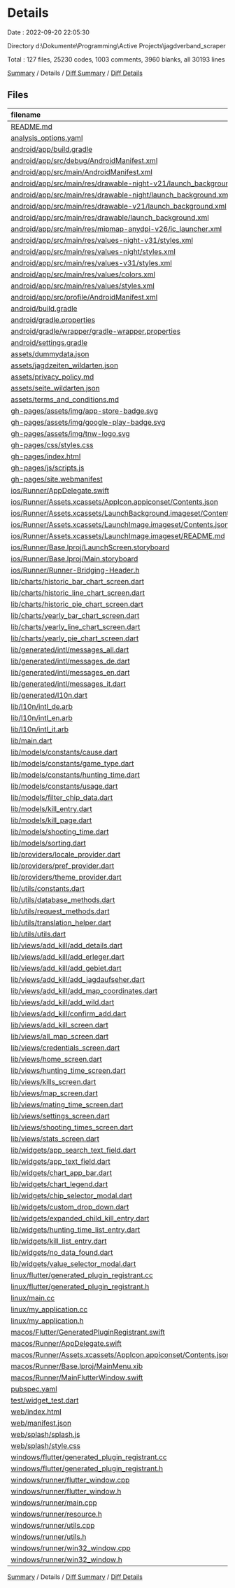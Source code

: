 # Details

Date : 2022-09-20 22:05:30

Directory d:\\Dokumente\\Programming\\Active Projects\\jagdverband_scraper

Total : 127 files,  25230 codes, 1003 comments, 3960 blanks, all 30193 lines

[Summary](results.md) / Details / [Diff Summary](diff.md) / [Diff Details](diff-details.md)

## Files
| filename | language | code | comment | blank | total |
| :--- | :--- | ---: | ---: | ---: | ---: |
| [README.md](/README.md) | Markdown | 20 | 0 | 12 | 32 |
| [analysis_options.yaml](/analysis_options.yaml) | YAML | 3 | 23 | 4 | 30 |
| [android/app/build.gradle](/android/app/build.gradle) | Groovy | 67 | 6 | 15 | 88 |
| [android/app/src/debug/AndroidManifest.xml](/android/app/src/debug/AndroidManifest.xml) | XML | 4 | 4 | 1 | 9 |
| [android/app/src/main/AndroidManifest.xml](/android/app/src/main/AndroidManifest.xml) | XML | 31 | 6 | 3 | 40 |
| [android/app/src/main/res/drawable-night-v21/launch_background.xml](/android/app/src/main/res/drawable-night-v21/launch_background.xml) | XML | 6 | 0 | 1 | 7 |
| [android/app/src/main/res/drawable-night/launch_background.xml](/android/app/src/main/res/drawable-night/launch_background.xml) | XML | 6 | 0 | 1 | 7 |
| [android/app/src/main/res/drawable-v21/launch_background.xml](/android/app/src/main/res/drawable-v21/launch_background.xml) | XML | 6 | 0 | 1 | 7 |
| [android/app/src/main/res/drawable/launch_background.xml](/android/app/src/main/res/drawable/launch_background.xml) | XML | 6 | 0 | 1 | 7 |
| [android/app/src/main/res/mipmap-anydpi-v26/ic_launcher.xml](/android/app/src/main/res/mipmap-anydpi-v26/ic_launcher.xml) | XML | 5 | 0 | 1 | 6 |
| [android/app/src/main/res/values-night-v31/styles.xml](/android/app/src/main/res/values-night-v31/styles.xml) | XML | 12 | 7 | 1 | 20 |
| [android/app/src/main/res/values-night/styles.xml](/android/app/src/main/res/values-night/styles.xml) | XML | 12 | 9 | 1 | 22 |
| [android/app/src/main/res/values-v31/styles.xml](/android/app/src/main/res/values-v31/styles.xml) | XML | 12 | 7 | 1 | 20 |
| [android/app/src/main/res/values/colors.xml](/android/app/src/main/res/values/colors.xml) | XML | 4 | 0 | 0 | 4 |
| [android/app/src/main/res/values/styles.xml](/android/app/src/main/res/values/styles.xml) | XML | 12 | 9 | 1 | 22 |
| [android/app/src/profile/AndroidManifest.xml](/android/app/src/profile/AndroidManifest.xml) | XML | 4 | 4 | 1 | 9 |
| [android/build.gradle](/android/build.gradle) | Groovy | 27 | 0 | 5 | 32 |
| [android/gradle.properties](/android/gradle.properties) | Properties | 3 | 0 | 1 | 4 |
| [android/gradle/wrapper/gradle-wrapper.properties](/android/gradle/wrapper/gradle-wrapper.properties) | Properties | 5 | 1 | 1 | 7 |
| [android/settings.gradle](/android/settings.gradle) | Groovy | 8 | 0 | 4 | 12 |
| [assets/dummydata.json](/assets/dummydata.json) | JSON | 0 | 0 | 1 | 1 |
| [assets/jagdzeiten_wildarten.json](/assets/jagdzeiten_wildarten.json) | JSON | 56 | 0 | 0 | 56 |
| [assets/privacy_policy.md](/assets/privacy_policy.md) | Markdown | 33 | 0 | 30 | 63 |
| [assets/seite_wildarten.json](/assets/seite_wildarten.json) | JSON | 88 | 0 | 0 | 88 |
| [assets/terms_and_conditions.md](/assets/terms_and_conditions.md) | Markdown | 17 | 0 | 17 | 34 |
| [gh-pages/assets/img/app-store-badge.svg](/gh-pages/assets/img/app-store-badge.svg) | XML | 128 | 1 | 1 | 130 |
| [gh-pages/assets/img/google-play-badge.svg](/gh-pages/assets/img/google-play-badge.svg) | XML | 101 | 1 | 5 | 107 |
| [gh-pages/assets/img/tnw-logo.svg](/gh-pages/assets/img/tnw-logo.svg) | XML | 1 | 0 | 0 | 1 |
| [gh-pages/css/styles.css](/gh-pages/css/styles.css) | CSS | 10,142 | 49 | 2,449 | 12,640 |
| [gh-pages/index.html](/gh-pages/index.html) | HTML | 279 | 42 | 7 | 328 |
| [gh-pages/js/scripts.js](/gh-pages/js/scripts.js) | JavaScript | 20 | 10 | 5 | 35 |
| [gh-pages/site.webmanifest](/gh-pages/site.webmanifest) | JSON | 1 | 0 | 0 | 1 |
| [ios/Runner/AppDelegate.swift](/ios/Runner/AppDelegate.swift) | Swift | 14 | 0 | 2 | 16 |
| [ios/Runner/Assets.xcassets/AppIcon.appiconset/Contents.json](/ios/Runner/Assets.xcassets/AppIcon.appiconset/Contents.json) | JSON | 122 | 0 | 1 | 123 |
| [ios/Runner/Assets.xcassets/LaunchBackground.imageset/Contents.json](/ios/Runner/Assets.xcassets/LaunchBackground.imageset/Contents.json) | JSON | 52 | 0 | 1 | 53 |
| [ios/Runner/Assets.xcassets/LaunchImage.imageset/Contents.json](/ios/Runner/Assets.xcassets/LaunchImage.imageset/Contents.json) | JSON | 23 | 0 | 1 | 24 |
| [ios/Runner/Assets.xcassets/LaunchImage.imageset/README.md](/ios/Runner/Assets.xcassets/LaunchImage.imageset/README.md) | Markdown | 3 | 0 | 2 | 5 |
| [ios/Runner/Base.lproj/LaunchScreen.storyboard](/ios/Runner/Base.lproj/LaunchScreen.storyboard) | XML | 43 | 1 | 1 | 45 |
| [ios/Runner/Base.lproj/Main.storyboard](/ios/Runner/Base.lproj/Main.storyboard) | XML | 25 | 1 | 1 | 27 |
| [ios/Runner/Runner-Bridging-Header.h](/ios/Runner/Runner-Bridging-Header.h) | C++ | 1 | 0 | 1 | 2 |
| [lib/charts/historic_bar_chart_screen.dart](/lib/charts/historic_bar_chart_screen.dart) | Dart | 423 | 15 | 41 | 479 |
| [lib/charts/historic_line_chart_screen.dart](/lib/charts/historic_line_chart_screen.dart) | Dart | 421 | 9 | 38 | 468 |
| [lib/charts/historic_pie_chart_screen.dart](/lib/charts/historic_pie_chart_screen.dart) | Dart | 339 | 13 | 41 | 393 |
| [lib/charts/yearly_bar_chart_screen.dart](/lib/charts/yearly_bar_chart_screen.dart) | Dart | 364 | 9 | 31 | 404 |
| [lib/charts/yearly_line_chart_screen.dart](/lib/charts/yearly_line_chart_screen.dart) | Dart | 408 | 15 | 36 | 459 |
| [lib/charts/yearly_pie_chart_screen.dart](/lib/charts/yearly_pie_chart_screen.dart) | Dart | 280 | 3 | 26 | 309 |
| [lib/generated/intl/messages_all.dart](/lib/generated/intl/messages_all.dart) | Dart | 51 | 10 | 10 | 71 |
| [lib/generated/intl/messages_de.dart](/lib/generated/intl/messages_de.dart) | Dart | 252 | 10 | 14 | 276 |
| [lib/generated/intl/messages_en.dart](/lib/generated/intl/messages_en.dart) | Dart | 248 | 10 | 14 | 272 |
| [lib/generated/intl/messages_it.dart](/lib/generated/intl/messages_it.dart) | Dart | 266 | 10 | 14 | 290 |
| [lib/generated/l10n.dart](/lib/generated/l10n.dart) | Dart | 1,524 | 191 | 198 | 1,913 |
| [lib/l10n/intl_de.arb](/lib/l10n/intl_de.arb) | JSON | 185 | 0 | 0 | 185 |
| [lib/l10n/intl_en.arb](/lib/l10n/intl_en.arb) | JSON | 185 | 0 | 0 | 185 |
| [lib/l10n/intl_it.arb](/lib/l10n/intl_it.arb) | JSON | 185 | 0 | 0 | 185 |
| [lib/main.dart](/lib/main.dart) | Dart | 223 | 18 | 28 | 269 |
| [lib/models/constants/cause.dart](/lib/models/constants/cause.dart) | Dart | 55 | 0 | 5 | 60 |
| [lib/models/constants/game_type.dart](/lib/models/constants/game_type.dart) | Dart | 245 | 0 | 7 | 252 |
| [lib/models/constants/hunting_time.dart](/lib/models/constants/hunting_time.dart) | Dart | 369 | 31 | 8 | 408 |
| [lib/models/constants/usage.dart](/lib/models/constants/usage.dart) | Dart | 49 | 0 | 5 | 54 |
| [lib/models/filter_chip_data.dart](/lib/models/filter_chip_data.dart) | Dart | 31 | 1 | 9 | 41 |
| [lib/models/kill_entry.dart](/lib/models/kill_entry.dart) | Dart | 307 | 4 | 29 | 340 |
| [lib/models/kill_page.dart](/lib/models/kill_page.dart) | Dart | 128 | 6 | 21 | 155 |
| [lib/models/shooting_time.dart](/lib/models/shooting_time.dart) | Dart | 41 | 0 | 12 | 53 |
| [lib/models/sorting.dart](/lib/models/sorting.dart) | Dart | 150 | 19 | 11 | 180 |
| [lib/providers/locale_provider.dart](/lib/providers/locale_provider.dart) | Dart | 9 | 0 | 4 | 13 |
| [lib/providers/pref_provider.dart](/lib/providers/pref_provider.dart) | Dart | 22 | 0 | 6 | 28 |
| [lib/providers/theme_provider.dart](/lib/providers/theme_provider.dart) | Dart | 17 | 6 | 7 | 30 |
| [lib/utils/constants.dart](/lib/utils/constants.dart) | Dart | 14 | 2 | 3 | 19 |
| [lib/utils/database_methods.dart](/lib/utils/database_methods.dart) | Dart | 151 | 4 | 23 | 178 |
| [lib/utils/request_methods.dart](/lib/utils/request_methods.dart) | Dart | 115 | 7 | 24 | 146 |
| [lib/utils/translation_helper.dart](/lib/utils/translation_helper.dart) | Dart | 20 | 1 | 3 | 24 |
| [lib/utils/utils.dart](/lib/utils/utils.dart) | Dart | 193 | 7 | 17 | 217 |
| [lib/views/add_kill/add_details.dart](/lib/views/add_kill/add_details.dart) | Dart | 115 | 9 | 12 | 136 |
| [lib/views/add_kill/add_erleger.dart](/lib/views/add_kill/add_erleger.dart) | Dart | 180 | 4 | 17 | 201 |
| [lib/views/add_kill/add_gebiet.dart](/lib/views/add_kill/add_gebiet.dart) | Dart | 201 | 3 | 23 | 227 |
| [lib/views/add_kill/add_jagdaufseher.dart](/lib/views/add_kill/add_jagdaufseher.dart) | Dart | 184 | 1 | 12 | 197 |
| [lib/views/add_kill/add_map_coordinates.dart](/lib/views/add_kill/add_map_coordinates.dart) | Dart | 159 | 2 | 14 | 175 |
| [lib/views/add_kill/add_wild.dart](/lib/views/add_kill/add_wild.dart) | Dart | 148 | 11 | 13 | 172 |
| [lib/views/add_kill/confirm_add.dart](/lib/views/add_kill/confirm_add.dart) | Dart | 49 | 3 | 5 | 57 |
| [lib/views/add_kill_screen.dart](/lib/views/add_kill_screen.dart) | Dart | 328 | 15 | 32 | 375 |
| [lib/views/all_map_screen.dart](/lib/views/all_map_screen.dart) | Dart | 472 | 20 | 30 | 522 |
| [lib/views/credentials_screen.dart](/lib/views/credentials_screen.dart) | Dart | 269 | 1 | 24 | 294 |
| [lib/views/home_screen.dart](/lib/views/home_screen.dart) | Dart | 69 | 1 | 7 | 77 |
| [lib/views/hunting_time_screen.dart](/lib/views/hunting_time_screen.dart) | Dart | 96 | 4 | 14 | 114 |
| [lib/views/kills_screen.dart](/lib/views/kills_screen.dart) | Dart | 875 | 20 | 84 | 979 |
| [lib/views/map_screen.dart](/lib/views/map_screen.dart) | Dart | 213 | 3 | 17 | 233 |
| [lib/views/mating_time_screen.dart](/lib/views/mating_time_screen.dart) | Dart | 89 | 5 | 14 | 108 |
| [lib/views/settings_screen.dart](/lib/views/settings_screen.dart) | Dart | 307 | 22 | 24 | 353 |
| [lib/views/shooting_times_screen.dart](/lib/views/shooting_times_screen.dart) | Dart | 205 | 0 | 19 | 224 |
| [lib/views/stats_screen.dart](/lib/views/stats_screen.dart) | Dart | 249 | 10 | 8 | 267 |
| [lib/widgets/app_search_text_field.dart](/lib/widgets/app_search_text_field.dart) | Dart | 59 | 1 | 7 | 67 |
| [lib/widgets/app_text_field.dart](/lib/widgets/app_text_field.dart) | Dart | 170 | 10 | 8 | 188 |
| [lib/widgets/chart_app_bar.dart](/lib/widgets/chart_app_bar.dart) | Dart | 21 | 0 | 4 | 25 |
| [lib/widgets/chart_legend.dart](/lib/widgets/chart_legend.dart) | Dart | 59 | 0 | 8 | 67 |
| [lib/widgets/chip_selector_modal.dart](/lib/widgets/chip_selector_modal.dart) | Dart | 92 | 0 | 7 | 99 |
| [lib/widgets/custom_drop_down.dart](/lib/widgets/custom_drop_down.dart) | Dart | 199 | 34 | 33 | 266 |
| [lib/widgets/expanded_child_kill_entry.dart](/lib/widgets/expanded_child_kill_entry.dart) | Dart | 57 | 0 | 6 | 63 |
| [lib/widgets/hunting_time_list_entry.dart](/lib/widgets/hunting_time_list_entry.dart) | Dart | 154 | 0 | 9 | 163 |
| [lib/widgets/kill_list_entry.dart](/lib/widgets/kill_list_entry.dart) | Dart | 284 | 16 | 18 | 318 |
| [lib/widgets/no_data_found.dart](/lib/widgets/no_data_found.dart) | Dart | 36 | 0 | 3 | 39 |
| [lib/widgets/value_selector_modal.dart](/lib/widgets/value_selector_modal.dart) | Dart | 51 | 1 | 5 | 57 |
| [linux/flutter/generated_plugin_registrant.cc](/linux/flutter/generated_plugin_registrant.cc) | C++ | 7 | 4 | 5 | 16 |
| [linux/flutter/generated_plugin_registrant.h](/linux/flutter/generated_plugin_registrant.h) | C++ | 5 | 5 | 6 | 16 |
| [linux/main.cc](/linux/main.cc) | C++ | 5 | 0 | 2 | 7 |
| [linux/my_application.cc](/linux/my_application.cc) | C++ | 74 | 11 | 20 | 105 |
| [linux/my_application.h](/linux/my_application.h) | C++ | 7 | 7 | 5 | 19 |
| [macos/Flutter/GeneratedPluginRegistrant.swift](/macos/Flutter/GeneratedPluginRegistrant.swift) | Swift | 16 | 3 | 4 | 23 |
| [macos/Runner/AppDelegate.swift](/macos/Runner/AppDelegate.swift) | Swift | 8 | 0 | 2 | 10 |
| [macos/Runner/Assets.xcassets/AppIcon.appiconset/Contents.json](/macos/Runner/Assets.xcassets/AppIcon.appiconset/Contents.json) | JSON | 68 | 0 | 1 | 69 |
| [macos/Runner/Base.lproj/MainMenu.xib](/macos/Runner/Base.lproj/MainMenu.xib) | XML | 343 | 0 | 1 | 344 |
| [macos/Runner/MainFlutterWindow.swift](/macos/Runner/MainFlutterWindow.swift) | Swift | 12 | 0 | 4 | 16 |
| [pubspec.yaml](/pubspec.yaml) | YAML | 56 | 89 | 10 | 155 |
| [test/widget_test.dart](/test/widget_test.dart) | Dart | 15 | 10 | 7 | 32 |
| [web/index.html](/web/index.html) | HTML | 40 | 16 | 6 | 62 |
| [web/manifest.json](/web/manifest.json) | JSON | 35 | 0 | 1 | 36 |
| [web/splash/splash.js](/web/splash/splash.js) | JavaScript | 11 | 0 | 1 | 12 |
| [web/splash/style.css](/web/splash/style.css) | CSS | 53 | 0 | 11 | 64 |
| [windows/flutter/generated_plugin_registrant.cc](/windows/flutter/generated_plugin_registrant.cc) | C++ | 12 | 4 | 5 | 21 |
| [windows/flutter/generated_plugin_registrant.h](/windows/flutter/generated_plugin_registrant.h) | C++ | 5 | 5 | 6 | 16 |
| [windows/runner/flutter_window.cpp](/windows/runner/flutter_window.cpp) | C++ | 45 | 4 | 13 | 62 |
| [windows/runner/flutter_window.h](/windows/runner/flutter_window.h) | C++ | 20 | 5 | 9 | 34 |
| [windows/runner/main.cpp](/windows/runner/main.cpp) | C++ | 30 | 4 | 10 | 44 |
| [windows/runner/resource.h](/windows/runner/resource.h) | C++ | 9 | 6 | 2 | 17 |
| [windows/runner/utils.cpp](/windows/runner/utils.cpp) | C++ | 53 | 2 | 10 | 65 |
| [windows/runner/utils.h](/windows/runner/utils.h) | C++ | 8 | 6 | 6 | 20 |
| [windows/runner/win32_window.cpp](/windows/runner/win32_window.cpp) | C++ | 183 | 15 | 48 | 246 |
| [windows/runner/win32_window.h](/windows/runner/win32_window.h) | C++ | 48 | 29 | 22 | 99 |

[Summary](results.md) / Details / [Diff Summary](diff.md) / [Diff Details](diff-details.md)